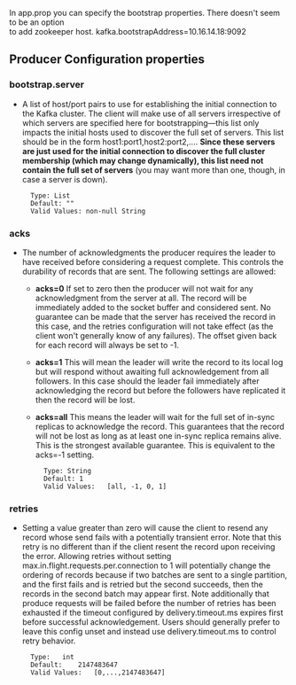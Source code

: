 In app.prop you can specify the bootstrap properties. There doesn't seem to be an option  
to add zookeeper host. kafka.bootstrapAddress=10.16.14.18:9092

## **Producer Configuration properties**

### bootstrap.server
* A list of host/port pairs to use for establishing the initial connection to the Kafka cluster. The client will make
 use of all servers irrespective of which servers are specified here for bootstrapping—this list only impacts the initial 
 hosts used to discover the full set of servers. This list should be in the form host1:port1,host2:port2,.... **Since these 
 servers are just used for the initial connection to discover the full cluster membership (which may change dynamically), 
 this list need not contain the full set of servers** (you may want more than one, though, in case a server is down).

        Type: List  
        Default: ""  
        Valid Values: non-null String

### acks
* The number of acknowledgments the producer requires the leader to have received before considering a request
 complete. This controls the durability of records that are sent. The following settings are allowed:

    * **acks=0** If set to zero then the producer will not wait for any acknowledgment from the server at all. The record will
     be immediately added to the socket buffer and considered sent. No guarantee can be made that the server has received the 
     record in this case, and the retries configuration will not take effect (as the client won't generally know of any failures). 
     The offset given back for each record will always be set to -1.
    * **acks=1** This will mean the leader will write the record to its local log but will respond without awaiting full
     acknowledgement from all followers. In this case should the leader fail immediately after acknowledging the record 
     but before the followers have replicated it then the record will be lost.
    * **acks=all** This means the leader will wait for the full set of in-sync replicas to acknowledge the record. This
     guarantees that the record will not be lost as long as at least one in-sync replica remains alive. This is the
      strongest available guarantee. This is equivalent to the acks=-1 setting.  
  
            Type: String  
            Default: 1  
            Valid Values:	[all, -1, 0, 1]  
          
### retries  
* Setting a value greater than zero will cause the client to resend any record whose send fails with a potentially
 transient error. Note that this retry is no different than if the client resent the record upon receiving the error. Allowing retries without setting max.in.flight.requests.per.connection to 1 will potentially change the ordering of records because if two batches are sent to a single partition, and the first fails and is retried but the second succeeds, then the records in the second batch may appear first. Note additionally that produce requests will be failed before the number of retries has been exhausted if the timeout configured by delivery.timeout.ms expires first before successful acknowledgement. Users should generally prefer to leave this config unset and instead use delivery.timeout.ms to control retry behavior.

        Type:	int  
        Default:	2147483647  
        Valid Values:	[0,...,2147483647]  
